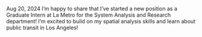 Aug 20, 2024
I’m happy to share that I’ve started a new position as a Graduate Intern at La Metro for the System Analysis and Research department! I’m excited to build on my spatial analysis skills and learn about public transit in Los Angeles!
